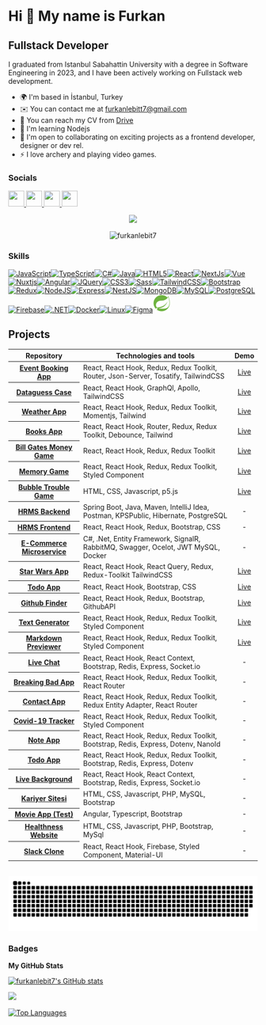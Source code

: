 # Hi 👋 My name is Furkan

## Fullstack Developer

I graduated from Istanbul Sabahattin University with a degree in Software Engineering in 2023, and I have been actively working on Fullstack web development.

- 🌍 I'm based in İstanbul, Turkey
- ✉️ You can contact me at [furkanlebitt7@gmail.com](mailto:furkanlebitt7@gmail.com)
- 📄 You can reach my CV from [Drive](https://drive.google.com/file/d/1icqzVRZL2rQGpnM7cBDC2GHPWgzuewGt/view?usp=sharing)
- 🧠 I'm learning Nodejs
- 🤝 I'm open to collaborating on exciting projects as a frontend developer, designer or dev rel.
- ⚡ I love archery and playing video games.

### Socials

<p align="left"> <a href="https://www.github.com/furkanlebit7" target="_blank" rel="noreferrer"> <picture> <source media="(prefers-color-scheme: dark)" srcset="https://raw.githubusercontent.com/danielcranney/readme-generator/main/public/icons/socials/github-dark.svg" /> <source media="(prefers-color-scheme: light)" srcset="https://raw.githubusercontent.com/danielcranney/readme-generator/main/public/icons/socials/github.svg" /> <img src="https://raw.githubusercontent.com/danielcranney/readme-generator/main/public/icons/socials/github.svg" width="32" height="32" /> </picture> </a> <a href="http://www.instagram.com/furkanlebit7" target="_blank" rel="noreferrer"> <picture> <source media="(prefers-color-scheme: light)" srcset="undefined" /> <source media="(prefers-color-scheme: light)" srcset="https://raw.githubusercontent.com/danielcranney/readme-generator/main/public/icons/socials/instagram.svg" /> <img src="https://raw.githubusercontent.com/danielcranney/readme-generator/main/public/icons/socials/instagram.svg" width="32" height="32" /> </picture> </a> <a href="https://www.linkedin.com/in/furkanlebit7" target="_blank" rel="noreferrer"> <picture> <source media="(prefers-color-scheme: light)" srcset="https://raw.githubusercontent.com/danielcranney/readme-generator/main/public/icons/socials/linkedin-dark.svg" /> <source media="(prefers-color-scheme: light)" srcset="https://raw.githubusercontent.com/danielcranney/readme-generator/main/public/icons/socials/linkedin.svg" /> <img src="https://raw.githubusercontent.com/danielcranney/readme-generator/main/public/icons/socials/linkedin.svg" width="32" height="32" /> </picture> </a> <a href="https://www.stackoverflow.com/users/14985879/furkan-lebit" target="_blank" rel="noreferrer"> <picture> <source media="(prefers-color-scheme: light)" srcset="undefined" /> <source media="(prefers-color-scheme: light)" srcset="https://raw.githubusercontent.com/danielcranney/readme-generator/main/public/icons/socials/stackoverflow.svg" /> <img src="https://raw.githubusercontent.com/danielcranney/readme-generator/main/public/icons/socials/stackoverflow.svg" width="32" height="32" /> </picture> </a></p>



<p align="center"><a href="https://www.github.com/furkanlebit7" target="_blank" rel="noreferrer"><img
src="https://img.shields.io/github/followers/furkanlebit7?logo=github&style=for-the-badge&color=3382ed&labelColor=1c1917" /></a> </p>
<p align="center"> <img src="https://komarev.com/ghpvc/?username=furkanlebit7&label=Profile%20views&color=0e75b6&style=flat" alt="furkanlebit7" /></p>


### Skills

<p align="left">
<a href="https://developer.mozilla.org/en-US/docs/Web/JavaScript" target="_blank" rel="noreferrer"><img src="https://raw.githubusercontent.com/danielcranney/readme-generator/main/public/icons/skills/javascript-colored.svg" width="36" height="36" alt="JavaScript" /></a><a href="https://www.typescriptlang.org/" target="_blank" rel="noreferrer"><img src="https://raw.githubusercontent.com/danielcranney/readme-generator/main/public/icons/skills/typescript-colored.svg" width="36" height="36" alt="TypeScript" /></a><a href="https://docs.microsoft.com/en-us/dotnet/csharp/" target="_blank" rel="noreferrer"><img src="https://raw.githubusercontent.com/danielcranney/readme-generator/main/public/icons/skills/csharp-colored.svg" width="36" height="36" alt="C#" /></a><a href="https://www.oracle.com/java/" target="_blank" rel="noreferrer"><img src="https://raw.githubusercontent.com/danielcranney/readme-generator/main/public/icons/skills/java-colored.svg" width="36" height="36" alt="Java" /></a><a href="https://developer.mozilla.org/en-US/docs/Glossary/HTML5" target="_blank" rel="noreferrer"><img src="https://raw.githubusercontent.com/danielcranney/readme-generator/main/public/icons/skills/html5-colored.svg" width="36" height="36" alt="HTML5" /></a><a href="https://reactjs.org/" target="_blank" rel="noreferrer"><img src="https://raw.githubusercontent.com/danielcranney/readme-generator/main/public/icons/skills/react-colored.svg" width="36" height="36" alt="React" /></a><a href="https://nextjs.org/docs" target="_blank" rel="noreferrer"><img src="https://raw.githubusercontent.com/danielcranney/readme-generator/main/public/icons/skills/nextjs-colored.svg" width="36" height="36" alt="NextJs" /></a><a href="https://vuejs.org/" target="_blank" rel="noreferrer"><img src="https://raw.githubusercontent.com/danielcranney/readme-generator/main/public/icons/skills/vuejs-colored.svg" width="36" height="36" alt="Vue" /></a><a href="https://nuxtjs.org/" target="_blank" rel="noreferrer"><img src="https://raw.githubusercontent.com/danielcranney/readme-generator/main/public/icons/skills/nuxtjs-colored.svg" width="36" height="36" alt="Nuxtjs" /></a><a href="https://angular.io/" target="_blank" rel="noreferrer"><img src="https://raw.githubusercontent.com/danielcranney/readme-generator/main/public/icons/skills/angularjs-colored.svg" width="36" height="36" alt="Angular" /></a><a href="https://jquery.com/" target="_blank" rel="noreferrer"><img src="https://raw.githubusercontent.com/danielcranney/readme-generator/main/public/icons/skills/jquery-colored.svg" width="36" height="36" alt="JQuery" /></a><a href="https://www.w3.org/TR/CSS/#css" target="_blank" rel="noreferrer"><img src="https://raw.githubusercontent.com/danielcranney/readme-generator/main/public/icons/skills/css3-colored.svg" width="36" height="36" alt="CSS3" /></a><a href="https://sass-lang.com/" target="_blank" rel="noreferrer"><img src="https://raw.githubusercontent.com/danielcranney/readme-generator/main/public/icons/skills/sass-colored.svg" width="36" height="36" alt="Sass" /></a><a href="https://tailwindcss.com/" target="_blank" rel="noreferrer"><img src="https://raw.githubusercontent.com/danielcranney/readme-generator/main/public/icons/skills/tailwindcss-colored.svg" width="36" height="36" alt="TailwindCSS" /></a><a href="https://getbootstrap.com/" target="_blank" rel="noreferrer"><img src="https://raw.githubusercontent.com/danielcranney/readme-generator/main/public/icons/skills/bootstrap-colored.svg" width="36" height="36" alt="Bootstrap" /></a><a href="https://redux.js.org/" target="_blank" rel="noreferrer"><img src="https://raw.githubusercontent.com/danielcranney/readme-generator/main/public/icons/skills/redux-colored.svg" width="36" height="36" alt="Redux" /></a><a href="https://nodejs.org/en/" target="_blank" rel="noreferrer"><img src="https://raw.githubusercontent.com/danielcranney/readme-generator/main/public/icons/skills/nodejs-colored.svg" width="36" height="36" alt="NodeJS" /></a><a href="https://expressjs.com/" target="_blank" rel="noreferrer"><img src="https://raw.githubusercontent.com/danielcranney/readme-generator/main/public/icons/skills/express-colored.svg" width="36" height="36" alt="Express" /></a><a href="https://docs.nestjs.com/" target="_blank" rel="noreferrer"><img src="https://raw.githubusercontent.com/danielcranney/readme-generator/main/public/icons/skills/nestjs-colored.svg" width="36" height="36" alt="NestJS" /></a><a href="https://www.mongodb.com/" target="_blank" rel="noreferrer"><img src="https://raw.githubusercontent.com/danielcranney/readme-generator/main/public/icons/skills/mongodb-colored.svg" width="36" height="36" alt="MongoDB" /></a><a href="https://www.mysql.com/" target="_blank" rel="noreferrer"><img src="https://raw.githubusercontent.com/danielcranney/readme-generator/main/public/icons/skills/mysql-colored.svg" width="36" height="36" alt="MySQL" /></a><a href="https://www.postgresql.org/" target="_blank" rel="noreferrer"><img src="https://raw.githubusercontent.com/danielcranney/readme-generator/main/public/icons/skills/postgresql-colored.svg" width="36" height="36" alt="PostgreSQL" /></a><a href="https://firebase.google.com/" target="_blank" rel="noreferrer"><img src="https://raw.githubusercontent.com/danielcranney/readme-generator/main/public/icons/skills/firebase-colored.svg" width="36" height="36" alt="Firebase" /></a><a href="https://dotnet.microsoft.com/en-us/" target="_blank" rel="noreferrer"><img src="https://raw.githubusercontent.com/danielcranney/readme-generator/main/public/icons/skills/dot-net-colored.svg" width="36" height="36" alt=".NET" /></a><a href="https://www.docker.com/" target="_blank" rel="noreferrer"><img src="https://raw.githubusercontent.com/danielcranney/readme-generator/main/public/icons/skills/docker-colored.svg" width="36" height="36" alt="Docker" /></a><a href="https://www.linux.org" target="_blank" rel="noreferrer"><img src="https://raw.githubusercontent.com/danielcranney/readme-generator/main/public/icons/skills/linux-colored.svg" width="36" height="36" alt="Linux" /></a><a href="https://www.figma.com/" target="_blank" rel="noreferrer"><img src="https://raw.githubusercontent.com/danielcranney/readme-generator/main/public/icons/skills/figma-colored.svg" width="36" height="36" alt="Figma" /></a><a href="https://www.figma.com/" target="_blank" rel="noreferrer"><img src="https://raw.githubusercontent.com/github/explore/80688e429a7d4ef2fca1e82350fe8e3517d3494d/topics/spring-boot/spring-boot.png?size=48" width="36" height="36" alt="Figma" /></a>
</p>

## Projects

<table class="table">
  <thead>
    <tr>
      <th scope="col">Repository</th>
      <th scope="col">Technologies and tools</th>
      <th scope="col">Demo</th>
    </tr>
  </thead>
  <tbody>
   <tr>
      <th scope="row"><a href="https://github.com/furkanlebit7/Techcareer-Bootcamp/tree/main/event-booking" target="_blank">Event Booking App</a></th>
      <td>React, React Hook, Redux, Redux Toolkit, Router, Json-Server, Tosatify, TailwindCSS</td>
      <td align="center"><a href="https://furkanlebit7-event-booking.netlify.app/" target="_blank">Live</a></td>
    </tr>
    <tr>
      <th scope="row"><a href="https://github.com/furkanlebit7/Dataguess-Case" target="_blank">Dataguess Case</a></th>
      <td>React, React Hook, GraphQl, Apollo, TailwindCSS </td>
      <td align="center"><a href="https://furkanlebit7-dataguess-case.netlify.app/" target="_blank">Live</a></td>
    </tr>
   <tr>
      <th scope="row"><a href="https://github.com/furkanlebit7/kodluyoruzilkrepo/tree/main/REDUX/weather-app" target="_blank">Weather App</a></th>
      <td>React, React Hook, Redux, Redux Toolkit, Momentjs, Tailwind</td>
     <td align="center"><a href="https://furkanlebit7-weatherapp.netlify.app/" target="_blank">Live</a></td>
    </tr>
   <tr>
      <th scope="row"><a href="https://github.com/furkanlebit7/Book-App" target="_blank">Books App</a></th>
      <td>React, React Hook, Router, Redux, Redux Toolkit, Debounce, Tailwind</td>
     <td align="center"><a href="https://furkanlebit7-book-app.netlify.app/" target="_blank">Live</a></td>
    </tr>
    <tr>
      <th scope="row"><a href="https://github.com/furkanlebit7/kodluyoruzilkrepo/tree/main/REDUX/bilgates-app" target="_blank">Bill Gates Money Game</a></th>
      <td>React, React Hook, Redux, Redux Toolkit</td>
     <td align="center"><a href="https://furkanlebit7-billgatesapp.netlify.app/" target="_blank">Live</a></td>
    </tr>
    <tr>
      <th scope="row"><a href="https://github.com/furkanlebit7/kodluyoruzilkrepo/tree/main/REDUX/suffergame" target="_blank">Memory Game</a></th>
      <td>React, React Hook, Redux, Redux Toolkit, Styled Component</td>
      <td align="center"><a href="https://furkanlebit7-memorygame.netlify.app/" target="_blank">Live</a></td>
    </tr>
    <tr>
      <th scope="row"><a href="https://github.com/furkanlebit7/Bubble-Trouble-Game" target="_blank">Bubble Trouble Game </a></th>
      <td>HTML, CSS, Javascript, p5.js</td>
      <td align="center"><a href="https://furkanlebit7-bubble-trouble-game.netlify.app" target="_blank">Live</a></td>
    </tr>
     <tr>
      <th scope="row"><a href="https://github.com/furkanlebit7/HRMS_Back-End" target="_blank">HRMS Backend</a></th>
      <td>Spring Boot, Java, Maven, IntelliJ Idea, Postman, KPSPublic, Hibernate, PostgreSQL</td>
      <td align="center">-</td>
    </tr>
    <tr>
      <th scope="row"><a href="https://github.com/furkanlebit7/HRMS_Front-End" target="_blank">HRMS Frontend</a></th>
      <td>React, React Hook, Redux, Bootstrap, CSS </td>
      <td align="center">-</td>
    </tr>
    <tr>
      <th scope="row"><a href="https://github.com/furkanlebit7/E-Commerce-Microservice" target="_blank">E-Commerce Microservice </a></th>
      <td>C#, .Net, Entity Framework, SignalR, RabbitMQ, Swagger, Ocelot, JWT MySQL, Docker </td>
      <td align="center">-</td>
    </tr>
    <tr>
      <th scope="row"><a href="https://github.com/furkanlebit7/FMSS-Final-Case-for-Patika" target="_blank">Star Wars App</a></th>
      <td>React, React Hook, React Query, Redux, Redux-Toolkit TailwindCSS</td>
      <td align="center"><a href="https://furkanlebiti7-starwars.netlify.app/" target="_blank">Live</a></td>
    </tr>
    <tr>
      <th scope="row"><a href="https://github.com/furkanlebit7/kodluyoruzilkrepo/tree/main/REACT/reactodev2todoapp" target="_blank">Todo App</a></th>
      <td>React, React Hook, Bootstrap, CSS</td>
      <td align="center"><a href="https://furkanlebit7-todo-app.netlify.app/" target="_blank">Live</a></td>
    </tr>
    <tr>
      <th scope="row"><a href="https://github.com/furkanlebit7/Github-Finder" target="_blank">Github Finder</a></th>
      <td>React, React Hook, Redux, Bootstrap, GithubAPI</td>
      <td align="center"><a href="https://furkanlebit7-github-finder.netlify.app/" target="_blank">Live</a></td>
    </tr>
     <tr>
      <th scope="row"><a href="https://github.com/furkanlebit7/kodluyoruzilkrepo/tree/main/REDUX/text-generator" target="_blank">Text Generator</a></th>
      <td>React, React Hook, Redux, Redux Toolkit, Styled Component</td>
      <td align="center"><a href="https://furkanlebit7-textgeneratorapp.netlify.app/" target="_blank">Live</a></td>
    </tr>
    <tr>
      <th scope="row"><a href="https://github.com/furkanlebit7/kodluyoruzilkrepo/tree/main/REDUX/markdown-preiwer" target="_blank">Markdown Previewer</a></th>
      <td>React, React Hook, Redux, Redux Toolkit, Styled Component</td>
      <td align="center"><a href="https://furkanlebit7-markdownpreviewer.netlify.app/" target="_blank">Live</a></td>
    </tr>
    <tr>
      <th scope="row"><a href="https://github.com/furkanlebit7/kodluyoruzilkrepo/tree/main/REACT/livechat" target="_blank">Live Chat</a></th>
      <td>React, React Hook, React Context, Bootstrap, Redis, Express, Socket.io</td>
      <td align="center">-</td>
    </tr> 
   <tr>
      <th scope="row"><a href="https://github.com/furkanlebit7/kodluyoruzilkrepo/tree/main/REDUX/breaking-bad-app" target="_blank">Breaking Bad App</a></th>
      <td>React, React Hook, Redux, Redux Toolkit, React Router</td>
     <td align="center">-</td>
    </tr>
    <tr>
      <th scope="row"><a href="https://github.com/furkanlebit7/kodluyoruzilkrepo/tree/main/REDUX/contact-app" target="_blank">Contact App</a></th>
      <td>React, React Hook, Redux, Redux Toolkit, Redux Entity Adapter, React Router</td>
      <td align="center">-</td>
    </tr>
   <tr>
      <th scope="row"><a href="https://github.com/furkanlebit7/kodluyoruzilkrepo/tree/main/REDUX/covid19-tracker" target="_blank">Covid-19 Tracker</a></th>
      <td>React, React Hook, Redux, Redux Toolkit, Styled Component</td>
      <td align="center">-</td>
    </tr>
    <tr>
      <th scope="row"><a href="https://github.com/furkanlebit7/kodluyoruzilkrepo/tree/main/REDUX/note-app" target="_blank">Note App</a></th>
      <td>React, React Hook, Redux, Redux Toolkit, Bootstrap, Redis, Express, Dotenv, NanoId</td>
      <td align="center">-</td>
    </tr>
   <tr>
      <th scope="row"><a href="https://github.com/furkanlebit7/kodluyoruzilkrepo/tree/main/REDUX/todo-app" target="_blank">Todo App</a></th>
      <td>React, React Hook, Redux, Redux Toolkit, Bootstrap, Redis, Express, Dotenv</td>
      <td align="center">-</td>
    </tr>
   <tr>
      <th scope="row"><a href="https://github.com/furkanlebit7/kodluyoruzilkrepo/tree/main/REACT/livebackground" target="_blank">Live Background</a></th>
      <td>React, React Hook, React Context, Bootstrap, Redis, Express, Socket.io</td>
      <td align="center">-</td>
    </tr>
    <tr>
      <th scope="row"><a href="https://github.com/furkanlebit7/Veri-Taban-Sistemleri-Odev" target="_blank">Kariyer Sitesi</a></th>
      <td>HTML, CSS, Javascript, PHP, MySQL, Bootstrap </td>
      <td align="center">-</td>
    </tr>
    <tr>
      <th scope="row"><a href="https://github.com/furkanlebit7/Angular-denemeProject-movie-app" target="_blank">Movie App (Test)</a></th>
      <td>Angular, Typescript, Bootstrap</td>
      <td align="center">-</td>
    </tr>
    <tr>
      <th scope="row"><a href="https://github.com/furkanlebit7/Healthness-website-Front-End" target="_blank">Healthness Website</a></th>
      <td>HTML, CSS, Javascript, PHP, Bootstrap, MySql</td>
      <td align="center">-</td>
    </tr>
     <tr>
      <th scope="row"><a href="https://github.com/furkanlebit7/Slack-Clone-Challange" target="_blank">Slack Clone</a></th>
      <td>React, React Hook, Firebase, Styled Component, Material-UI</td>
      <td align="center">-</td>
    </tr>
    
  </tbody>
</table>

<br>

<picture>
  <source media="(prefers-color-scheme: dark)" srcset="https://raw.githubusercontent.com/furkanlebit7/furkanlebit7/output/github-contribution-grid-snake-dark.svg">
  <source media="(prefers-color-scheme: light)" srcset="https://raw.githubusercontent.com/furkanlebit7/furkanlebit7/output/github-contribution-grid-snake.svg">
  <img alt="github contribution grid snake animation" src="https://raw.githubusercontent.com/furkanlebit7/furkanlebit7/output/github-contribution-grid-snake.svg">
</picture>

### Badges

<b>My GitHub Stats</b>

<a href="http://www.github.com/furkanlebit7"><img src="https://github-readme-stats.vercel.app/api?username=furkanlebit7&show_icons=true&hide=&count_private=true&title_color=3382ed&text_color=ffffff&icon_color=3382ed&bg_color=1c1917&hide_border=true&show_icons=true" alt="furkanlebit7's GitHub stats" /></a>

<a href="http://www.github.com/furkanlebit7"><img src="https://github-readme-streak-stats.herokuapp.com/?user=furkanlebit7&stroke=ffffff&background=1c1917&ring=3382ed&fire=3382ed&currStreakNum=ffffff&currStreakLabel=3382ed&sideNums=ffffff&sideLabels=ffffff&dates=ffffff&hide_border=true" /></a>

<a href="https://github.com/furkanlebit7" align="left"><img src="https://github-readme-stats.vercel.app/api/top-langs/?username=furkanlebit7&langs_count=10&title_color=3382ed&text_color=ffffff&icon_color=3382ed&bg_color=1c1917&hide_border=true&locale=en&custom_title=Top%20%Languages" alt="Top Languages" /></a>
